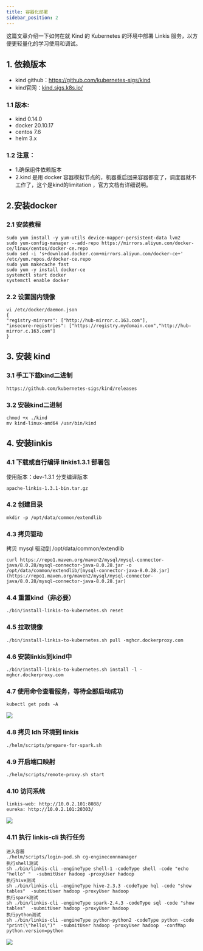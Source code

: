 ```yaml
---
title: 容器化部署
sidebar_position: 2
---
```


这篇文章介绍一下如何在就 Kind 的 Kubernetes 的环境中部署 Linkis 服务，以方便更轻量化的学习使用和调试。

## 1. 依赖版本
- kind github：https://github.com/kubernetes-sigs/kind  
- kind官网：[kind.sigs.k8s.io/](https://kind.sigs.k8s.io/)

### 1.1 版本:
- kind 0.14.0
- docker 20.10.17
- centos 7.6
- helm 3.x

### 1.2 注意：
- 1.确保组件依赖版本
- 2.kind 是用 docker 容器模拟节点的，机器重启回来容器都变了，调度器就不工作了，这个是kind的limitation ，官方文档有详细说明。

## 2.安装docker
### 2.1 安装教程
```
sudo yum install -y yum-utils device-mapper-persistent-data lvm2
sudo yum-config-manager --add-repo https://mirrors.aliyun.com/docker-ce/linux/centos/docker-ce.repo
sudo sed -i 's+download.docker.com+mirrors.aliyun.com/docker-ce+' /etc/yum.repos.d/docker-ce.repo
sudo yum makecache fast
sudo yum -y install docker-ce
systemctl start docker
systemctl enable docker
```

### 2.2 设置国内镜像
```
vi /etc/docker/daemon.json
{
"registry-mirrors": ["http://hub-mirror.c.163.com"],
"insecure-registries": ["https://registry.mydomain.com","http://hub-mirror.c.163.com"]
}
```

## 3. 安装 kind
###  3.1 手工下载kind二进制
```
https://github.com/kubernetes-sigs/kind/releases
```
### 3.2 安装kind二进制
```
chmod +x ./kind
mv kind-linux-amd64 /usr/bin/kind
```
## 4. 安装linkis
### 4.1 下载或自行编译 linkis1.3.1 部署包
使用版本：dev-1.3.1 分支编译版本
```
apache-linkis-1.3.1-bin.tar.gz
```
### 4.2 创建目录
```
mkdir -p /opt/data/common/extendlib
```
### 4.3 拷贝驱动

拷贝 mysql 驱动到 /opt/data/common/extendlib
```
curl https://repo1.maven.org/maven2/mysql/mysql-connector-java/8.0.28/mysql-connector-java-8.0.28.jar -o /opt/data/common/extendlib/[mysql-connector-java-8.0.28.jar](https://repo1.maven.org/maven2/mysql/mysql-connector-java/8.0.28/mysql-connector-java-8.0.28.jar)
```
### 4.4 重置kind（非必要）
```
./bin/install-linkis-to-kubernetes.sh reset
```
### 4.5 拉取镜像
```
./bin/install-linkis-to-kubernetes.sh pull -mghcr.dockerproxy.com
```
### 4.6 安装linkis到kind中
```
./bin/install-linkis-to-kubernetes.sh install -l -mghcr.dockerproxy.com
```
### 4.7 使用命令查看服务，等待全部启动成功
```
kubectl get pods -A
```
![](/Images/deployment/kubernetes/pods.jpg)


### 4.8 拷贝 ldh 环境到 linkis
```
./helm/scripts/prepare-for-spark.sh
```
### 4.9 开启端口映射
```
./helm/scripts/remote-proxy.sh start
```
### 4.10 访问系统
```
linkis-web: http://10.0.2.101:8088/
eureka: http://10.0.2.101:20303/
```

![](/Images/deployment/kubernetes/eureka.png)

### 4.11 执行 linkis-cli 执行任务
```
进入容器
./helm/scripts/login-pod.sh cg-engineconnmanager
执行shell测试
sh ./bin/linkis-cli -engineType shell-1 -codeType shell -code "echo "hello" "  -submitUser hadoop -proxyUser hadoop
执行hive测试
sh ./bin/linkis-cli -engineType hive-2.3.3 -codeType hql -code "show tables"  -submitUser hadoop -proxyUser hadoop
执行spark测试
sh ./bin/linkis-cli -engineType spark-2.4.3 -codeType sql -code "show tables"  -submitUser hadoop -proxyUser hadoop
执行python测试
sh ./bin/linkis-cli -engineType python-python2 -codeType python -code "print(\"hello\")"  -submitUser hadoop -proxyUser hadoop  -confMap  python.version=python
```

![](/Images/deployment/kubernetes/linkis.jpg)
